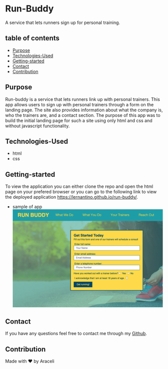 # Run-Buddy
A service that lets runners sign up for personal training.

## table of contents 
- [Purpose](#purpose)
- [Technologies-Used](#Technologies-Used)
- [Getting-started](#Getting-started)
- [Contact](#Contact)
- [Contribution](#contribution)

## Purpose 
Run-buddy is a service that lets runners link up with personal trainers. This app allows users to sign up with personal trainers through a form on the landing page. The site also provides information about what the company is, who the trainers are, and a contact section. The purpose of this app was to build the initial landing page for such a site using only html and css and without javascript functionality. 

## Technologies-Used
- html
- css

## Getting-started
To view the application you can either clone the repo and open the html page on your prefered browser or you can go to the following link to view the deployed application https://lernantino.github.io/run-buddy/. 

- sample of app
![](./assets/images/run-buddy.png)

## Contact
If you have any questions feel free to contact me through my [Github](https://github.com/Araceli4690).

## Contribution
Made with ❤️ by Araceli

